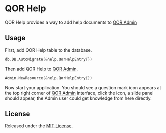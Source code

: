 # QOR Help

QOR Help provides a way to add help documents to [QOR Admin](http://github.com/qor/admin)

## Usage

First, add QOR Help table to the database.

```go
db.DB.AutoMigrate(&help.QorHelpEntry{})
```

Then add QOR Help to [QOR Admin](http://github.com/qor/admin).

```go
Admin.NewResource(&help.QorHelpEntry{})
```

Now start your application. You should see a question mark icon appears at the top right corner of [QOR Admin](http://github.com/qor/admin) interface, click the icon, a slide panel should appear, the Admin user could get knowledge from here directly.

## License

Released under the [MIT License](http://opensource.org/licenses/MIT).

